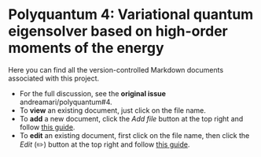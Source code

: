 # Polyquantum 4: Variational quantum eigensolver based on high-order moments of the energy

Here you can find all the version-controlled Markdown documents associated with this project.
- For the full discussion, see the **original issue** andreamari/polyquantum#4.
- To **view** an existing document, just click on the file name.
- To **add** a new document, click the _Add file_ button at the top right and follow [this guide](../README.md).
- To **edit** an existing document, first click on the file name, then click the _Edit_ (✏️) button at the top right and follow [this guide](../README.md).
